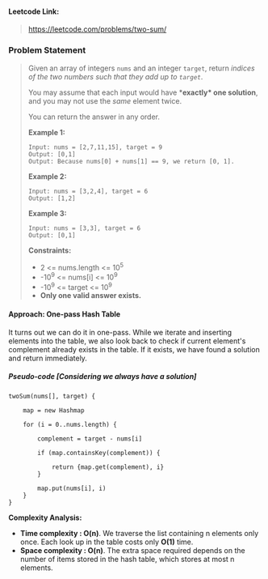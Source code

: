 #### Leetcode Link: 

> https://leetcode.com/problems/two-sum/

### Problem Statement

> Given an array of integers `nums` and an integer `target`, return *indices of the two numbers such that they add up to `target`*.
>
> You may assume that each input would have ***exactly\* one solution**, and you may not use the *same* element twice.
>
> You can return the answer in any order.
>
>  
>
> **Example 1:**
>
> ```
> Input: nums = [2,7,11,15], target = 9
> Output: [0,1]
> Output: Because nums[0] + nums[1] == 9, we return [0, 1].
> ```
>
> **Example 2:**
>
> ```
> Input: nums = [3,2,4], target = 6
> Output: [1,2]
> ```
>
> **Example 3:**
>
> ```
> Input: nums = [3,3], target = 6
> Output: [0,1]
> ```
>
>  
>
> **Constraints:**
>
> - 2 <= nums.length <= 10<sup>5</sup>
> - -10<sup>9</sup> <= nums[i] <= 10<sup>9</sup>
> - -10<sup>9</sup> <= target <= 10<sup>9</sup>
> - **Only one valid answer exists.**

#### Approach: One-pass Hash Table

It turns out we can do it in one-pass. While we iterate and inserting elements into the table, we also look back to check if current  element's complement already exists in the table. If it exists, we have  found a solution and return immediately.

##### Pseudo-code [Considering we always have a solution]

```
twoSum(nums[], target) {

	map = new Hashmap
	
	for (i = 0..nums.length) {
	
		complement = target - nums[i]
		
		if (map.containsKey(complement)) {
		
			return {map.get(complement), i}
		}
		
		map.put(nums[i], i)
	}
}
```

**Complexity Analysis:**

- **Time complexity : O(n)**. We traverse the list containing n elements only once. Each look up in the table costs only **O(1)** time.
- **Space complexity : O(n)**. The extra space required depends on the number of items stored in the hash table, which stores at most n elements.